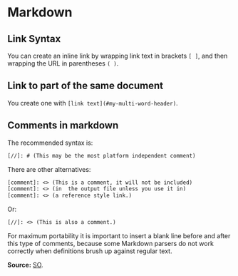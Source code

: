 # Markdown

## Link Syntax

You can create an inline link by wrapping link text in brackets `[ ]`, and then wrapping the URL in parentheses `( )`.

## Link to part of the same document

You create one with `[link text](#my-multi-word-header)`.

## Comments in markdown

The recommended syntax is:

```txt
[//]: # (This may be the most platform independent comment)
```

There are other alternatives:

```txt
[comment]: <> (This is a comment, it will not be included)
[comment]: <> (in  the output file unless you use it in)
[comment]: <> (a reference style link.)
```
 Or:

 ```txt
 [//]: <> (This is also a comment.)
 ```

 For maximum portability it is important to insert a blank line before and after this type of comments, because some
 Markdown parsers do not work correctly when definitions brush up against regular text.

**Source:** [SO](https://stackoverflow.com/a/20885980).
